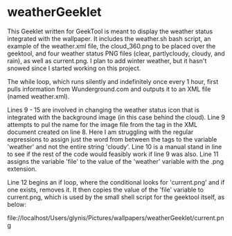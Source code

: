 weatherGeeklet
==============

This Geeklet written for GeekTool is meant to display the weather status integrated with the wallpaper.  It includes the weather.sh bash script, an example of the weather.xml file, the cloud_360.png to be placed over the geektool, and four weather status PNG files (clear, partlycloudy, cloudy, and rain), as well as current.png.  I plan to add winter weather, but it hasn't snowed since I started working on this project.  

The while loop, which runs silently and indefinitely once every 1 hour, first pulls information from Wunderground.com and outputs it to an XML file (named weather.xml).

Lines 9 - 15 are involved in changing the weather status icon that is integrated with the background image (in this case behind the cloud).  Line 9 attempts to pul the name for the image file from the <icon> tag in the XML document created on line 8.  Here I am struggling with the regular expressions to assign just the word from between the tags to the variable 'weather' and not the entire string '<icon>cloudy</icon>'.  Line 10 is a manual stand in line to see if the rest of the code would feasibly work if line 9 was also.  Line 11 assigns the variable 'file' to the value of the 'weather' variable with the .png extension.  

Line 12 begins an if loop, where the conditional looks for 'current.png' and if one exists, removes it.  It then copies the value of the 'file' variable to current.png, which is used by the small shell script for the geektool itself, as below:

file://localhost/Users/glynis/Pictures/wallpapers/weatherGeeklet/current.png

